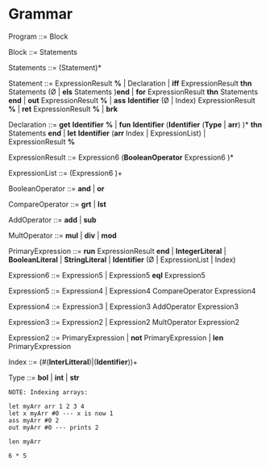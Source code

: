 # Grammar

Program ::= Block

Block ::= Statements

Statements ::= (Statement)\*

Statement ::= ExpressionResult **%**
| Declaration
| **iff** ExpressionResult **thn** Statements (Ø | **els** Statements )**end**
| **for** ExpressionResult **thn** Statements **end**
| **out** ExpressionResult **%**
| **ass** **Identifier** (Ø | Index) ExpressionResult **%**
| **ret** ExpressionResult **%**
| **brk**

Declaration ::= **get** **Identifier** **%**
| **fun** **Identifier** (**Identifier** (**Type** | **arr**) )\* **thn** Statements **end**
| **let** **Identifier** (**arr** Index | ExpressionList) | ExpressionResult **%**

ExpressionResult ::= Expression6 (**BooleanOperator** Expression6 )\*

ExpressionList ::= (Expression6 )+

BooleanOperator ::= **and** | **or**

CompareOperator ::= **grt** | **lst**

AddOperator ::= **add** | **sub**

MultOperator ::= **mul** | **div** | **mod**

PrimaryExpression ::= **run** ExpressionResult **end**
| **IntegerLiteral**
| **BooleanLiteral**
| **StringLiteral**
| **Identifier** (Ø | ExpressionList | Index)

Expression6 ::= Expression5 | Expression5 **eql** Expression5

Expression5 ::= Expression4 | Expression4 CompareOperator Expression4

Expression4 ::= Expression3 | Expression3 AddOperator Expression3

Expression3 ::= Expression2 | Expression2 MultOperator Expression2

Expression2 ::= PrimaryExpression | **not** PrimaryExpression | **len** PrimaryExpression

Index ::= (#(**InterLitteral**)|(**Identifier**))+

Type ::= **bol** | **int** | **str**

```
NOTE: Indexing arrays:

let myArr arr 1 2 3 4
let x myArr #0 --- x is now 1
ass myArr #0 2
out myArr #0 --- prints 2

len myArr

6 * 5

```
